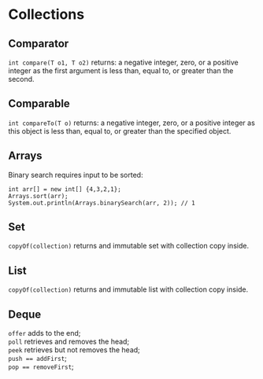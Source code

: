 # Collections

## Comparator

`int compare(T o1, T o2)` returns: a negative integer, zero, or a positive integer as the first argument is less than, equal to, or greater than the second.

## Comparable

`int compareTo(T o)` returns: a negative integer, zero, or a positive integer as this object is less than, equal to, or greater than the specified object.

## Arrays

Binary search requires input to be sorted:

```text
int arr[] = new int[] {4,3,2,1};
Arrays.sort(arr);
System.out.println(Arrays.binarySearch(arr, 2)); // 1
```

## Set

`copyOf(collection)` returns and immutable set with collection copy inside.

## List

`copyOf(collection)` returns and immutable list with collection copy inside.

## Deque

`offer` adds to the end;  
`poll` retrieves and removes the head;  
`peek` retrieves but not removes the head;  
`push == addFirst`;  
`pop == removeFirst`;

